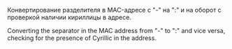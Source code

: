 Конвертирование разделителя в MAC-адресе с "-" на ":" и на оборот с проверкой наличии кириллицы в адресе.

Converting the separator in the MAC address from "-" to ":" and vice versa, checking for the presence of Cyrillic in the address.